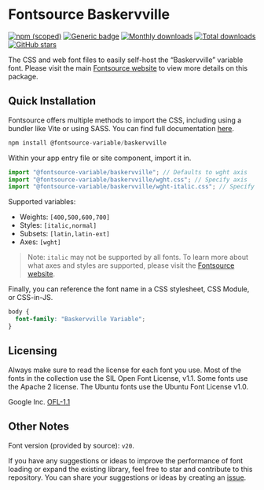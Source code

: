 # Fontsource Baskervville

[![npm (scoped)](https://img.shields.io/npm/v/@fontsource-variable/baskervville?color=brightgreen)](https://www.npmjs.com/package/@fontsource-variable/baskervville) [![Generic badge](https://img.shields.io/badge/fontsource-passing-brightgreen)](https://github.com/fontsource/fontsource) [![Monthly downloads](https://badgen.net/npm/dm/@fontsource-variable/baskervville)](https://github.com/fontsource/fontsource) [![Total downloads](https://badgen.net/npm/dt/@fontsource-variable/baskervville)](https://github.com/fontsource/fontsource) [![GitHub stars](https://img.shields.io/github/stars/fontsource/fontsource.svg?style=social&label=Star)](https://github.com/fontsource/fontsource/stargazers)

The CSS and web font files to easily self-host the “Baskervville” variable font. Please visit the main [Fontsource website](https://fontsource.org/fonts/baskervville) to view more details on this package.

## Quick Installation

Fontsource offers multiple methods to import the CSS, including using a bundler like Vite or using SASS. You can find full documentation [here](https://fontsource.org/docs/getting-started/introduction).

```javascript
npm install @fontsource-variable/baskervville
```

Within your app entry file or site component, import it in.

```javascript
import "@fontsource-variable/baskervville"; // Defaults to wght axis
import "@fontsource-variable/baskervville/wght.css"; // Specify axis
import "@fontsource-variable/baskervville/wght-italic.css"; // Specify axis and style
```

Supported variables:
- Weights: `[400,500,600,700]`
- Styles: `[italic,normal]`
- Subsets: `[latin,latin-ext]`
- Axes: `[wght]`

> Note: `italic` may not be supported by all fonts. To learn more about what axes and styles are supported, please visit the [Fontsource website](https://fontsource.org/fonts/baskervville).

Finally, you can reference the font name in a CSS stylesheet, CSS Module, or CSS-in-JS.

```css
body {
  font-family: "Baskervville Variable";
}
```

## Licensing
Always make sure to read the license for each font you use. Most of the fonts in the collection use the SIL Open Font License, v1.1. Some fonts use the Apache 2 license. The Ubuntu fonts use the Ubuntu Font License v1.0.

Google Inc.
[OFL-1.1](http://scripts.sil.org/OFL)

## Other Notes
Font version (provided by source): `v20`.

If you have any suggestions or ideas to improve the performance of font loading or expand the existing library, feel free to star and contribute to this repository. You can share your suggestions or ideas by creating an [issue](https://github.com/fontsource/fontsource/issues).